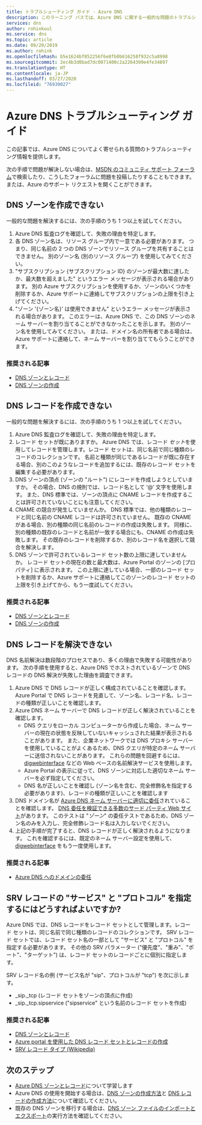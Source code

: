 ```yaml
---
title: トラブルシューティング ガイド - Azure DNS
description: このラーニング パスでは、Azure DNS に関する一般的な問題のトラブルシューティングを開始します
services: dns
author: rohinkoul
ms.service: dns
ms.topic: article
ms.date: 09/20/2019
ms.author: rohink
ms.openlocfilehash: b5e1624bf852256f6e8fb0b616258f932c5a8998
ms.sourcegitcommit: 2ec4b3d0bad7dc0071400c2a2264399e4fe34897
ms.translationtype: HT
ms.contentlocale: ja-JP
ms.lasthandoff: 03/27/2020
ms.locfileid: "76939027"
---
```

# <a name="azure-dns-troubleshooting-guide"></a>Azure DNS トラブルシューティング ガイド

この記事では、Azure DNS についてよく寄せられる質問のトラブルシューティング情報を提供します。

次の手順で問題が解決しない場合は、[MSDN のコミュニティ サポート フォーラム](https://social.msdn.microsoft.com/Forums/en-US/home?forum=WAVirtualMachinesVirtualNetwork)で検索したり、こうしたフォーラムに問題を投稿したりすることもできます。 または、Azure のサポート リクエストを開くことができます。


## <a name="i-cant-create-a-dns-zone"></a>DNS ゾーンを作成できない

一般的な問題を解決するには、次の手順のうち 1 つ以上を試してください。

1.  Azure DNS 監査ログを確認して、失敗の理由を特定します。
2.  各 DNS ゾーン名は、リソース グループ内で一意である必要があります。 つまり、同じ名前の 2 つの DNS ゾーンでリソース グループを共有することはできません。 別のゾーン名 (別のリソース グループ) を使用してみてください。
3.  "サブスクリプション {サブスクリプション ID} のゾーンが最大数に達したか、最大数を超えました" というエラー メッセージが表示される場合があります。 別の Azure サブスクリプションを使用するか、ゾーンのいくつかを削除するか、Azure サポートに連絡してサブスクリプションの上限を引き上げてください。
4.  "ゾーン '{ゾーン名}' は使用できません" というエラー メッセージが表示される場合があります。 このエラーは、Azure DNS で、この DNS ゾーンのネーム サーバーを割り当てることができなかったことを示します。 別のゾーン名を使用してみてください。 または、ドメイン名の所有者である場合は、Azure サポートに連絡して、ネーム サーバーを割り当ててもらうことができます。


### <a name="recommended-articles"></a>推奨される記事

* [DNS ゾーンとレコード](dns-zones-records.md)
* [DNS ゾーンの作成](dns-getstarted-create-dnszone-portal.md)

## <a name="i-cant-create-a-dns-record"></a>DNS レコードを作成できない

一般的な問題を解決するには、次の手順のうち 1 つ以上を試してください。

1.  Azure DNS 監査ログを確認して、失敗の理由を特定します。
2.  レコード セットが既にありますか。  Azure DNS では、レコード *セット*を使用してレコードを管理します。レコード セットは、同じ名前で同じ種類のレコードのコレクションです。 名前と種類が同じであるレコードが既に存在する場合、別のこのようなレコードを追加するには、既存のレコード セットを編集する必要があります。
3.  DNS ゾーンの頂点 (ゾーンの "ルート") にレコードを作成しようとしていますか。 その場合、DNS の規則では、レコード名として ‘@’ 文字を使用します。 また、DNS 標準では、ゾーンの頂点に CNAME レコードを作成することは許可されていないことにも注意してください。
4.  CNAME の競合が発生していませんか。  DNS 標準では、他の種類のレコードと同じ名前の CNAME レコードは許可されていません。 既存の CNAME がある場合、別の種類の同じ名前のレコードの作成は失敗します。  同様に、別の種類の既存のレコードと名前が一致する場合にも、CNAME の作成は失敗します。 その既存のレコードを削除するか、別のレコード名を選択して競合を解決します。
5.  DNS ゾーンで許可されているレコード セット数の上限に達していませんか。 レコード セットの現在の数と最大数は、Azure Portal のゾーンの [プロパティ] に表示されます。 この上限に達している場合、一部のレコード セットを削除するか、Azure サポートに連絡してこのゾーンのレコード セットの上限を引き上げてから、もう一度試してください。 


### <a name="recommended-articles"></a>推奨される記事

* [DNS ゾーンとレコード](dns-zones-records.md)
* [DNS ゾーンの作成](dns-getstarted-create-dnszone-portal.md)



## <a name="i-cant-resolve-my-dns-record"></a>DNS レコードを解決できない

DNS 名前解決は数段階のプロセスであり、多くの理由で失敗する可能性があります。 次の手順を使用すると、Azure DNS でホストされているゾーンで DNS レコードの DNS 解決が失敗した理由を調査できます。

1.  Azure DNS で DNS レコードが正しく構成されていることを確認します。 Azure Portal で DNS レコードを見直して、ゾーン名、レコード名、レコードの種類が正しいことを確認します。
2.  Azure DNS ネーム サーバーで DNS レコードが正しく解決されていることを確認します。
    - DNS クエリをローカル コンピューターから作成した場合、ネーム サーバーの現在の状態を反映していないキャッシュされた結果が表示されることがあります。  また、企業ネットワークでは DNS プロキシ サーバーを使用していることがよくあるため、DNS クエリが特定のネーム サーバーに送信されないことがあります。  これらの問題を回避するには、[digwebinterface](https://digwebinterface.com) などの Web ベースの名前解決サービスを使用します。
    - Azure Portal の表示に従って、DNS ゾーンに対応した適切なネーム サーバーを必ず指定してください。
    - DNS 名が正しいことを確認し (ゾーン名を含む、完全修飾名を指定する必要があります)、レコードの種類が正しいことを確認します
3.  DNS ドメイン名が [Azure DNS ネーム サーバーに適切に委任](dns-domain-delegation.md)されていることを確認します。 [DNS 委任を検証できる多数のサード パーティ Web サイト](https://www.bing.com/search?q=dns+check+tool)があります。 このテストは "*ゾーン*" の委任テストであるため、DNS ゾーン名のみを入力し、完全修飾レコード名は入力しないでください。
4.  上記の手順が完了すると、DNS レコードが正しく解決されるようになります。 これを確認するには、既定のネーム サーバー設定を使用して、[digwebinterface](https://digwebinterface.com) をもう一度使用します。


### <a name="recommended-articles"></a>推奨される記事

* [Azure DNS へのドメインの委任](dns-domain-delegation.md)



## <a name="how-do-i-specify-the-service-and-protocol-for-an-srv-record"></a>SRV レコードの "サービス" と "プロトコル" を指定するにはどうすればよいですか?

Azure DNS では、DNS レコードをレコード セットとして管理します。レコード セットは、同じ名前で同じ種類のレコードのコレクションです。 SRV レコード セットでは、レコード セット名の一部として "サービス" と "プロトコル" を指定する必要があります。 その他の SRV パラメーター ("優先度"、"重み"、"ポート"、"ターゲット") は、レコード セットのレコードごとに個別に指定します。

SRV レコード名の例 (サービス名が "sip"、プロトコルが "tcp") を次に示します。

- \_sip.\_tcp (レコード セットをゾーンの頂点に作成)
- \_sip.\_tcp.sipservice ("sipservice" という名前のレコード セットを作成)

### <a name="recommended-articles"></a>推奨される記事

* [DNS ゾーンとレコード](dns-zones-records.md)
* [Azure portal を使用した DNS レコード セットとレコードの作成](dns-getstarted-create-recordset-portal.md)
* [SRV レコード タイプ (Wikipedia)](https://en.wikipedia.org/wiki/SRV_record)


## <a name="next-steps"></a>次のステップ

* [Azure DNS ゾーンとレコード](dns-zones-records.md)について学習します
* Azure DNS の使用を開始する場合は、[DNS ゾーンの作成方法](dns-getstarted-create-dnszone-portal.md)と [DNS レコードの作成方法](dns-getstarted-create-recordset-portal.md)について確認してください。
* 既存の DNS ゾーンを移行する場合は、[DNS ゾーン ファイルのインポートとエクスポート](dns-import-export.md)の実行方法を確認してください。

